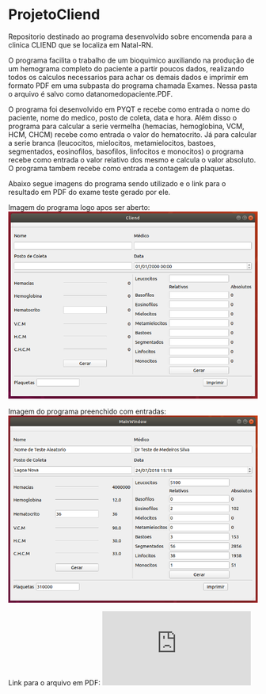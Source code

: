 # ProjetoCliend
Repositorio destinado ao programa desenvolvido sobre encomenda para a clinica CLIEND que se localiza em Natal-RN.

O programa facilita o trabalho de um bioquimico auxiliando na produção de um hemograma completo do paciente a partir poucos dados, realizando todos os calculos necessarios para achar os demais dados e imprimir em formato PDF em uma subpasta do programa chamada Exames. Nessa pasta o arquivo é salvo como datanomedopaciente.PDF.

O programa foi desenvolvido em PYQT e recebe como entrada o nome do paciente, nome do medico, posto de coleta, data e hora. Além disso o programa para calcular a serie vermelha (hemacias, hemoglobina, VCM, HCM, CHCM) recebe como entrada o valor do hematocrito. Já para calcular a serie branca (leucocitos, mielocitos, metamielocitos, bastoes, segmentados, eosinofilos, basofilos, linfocitos e monocitos) o programa recebe como entrada o valor relativo dos mesmo e calcula o valor absoluto. O programa tambem recebe como entrada a contagem de plaquetas.

Abaixo segue imagens do programa sendo utilizado e o link para o resultado em PDF do exame teste gerado por ele.

Imagem do programa logo apos ser aberto:
![Programa](Images/Programa.png)

Imagem do programa preenchido com entradas:
![Programa com entradas](Images/ProgramaComEntradas.png)

Link para o arquivo em PDF: 
![Exame](https://github.com/Inaldomarinho/ProjetoCliend/blob/master/Exames/24.07.18_Nome%20de%20Teste%20Aleatorio.pdf)


